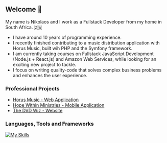 ## Welcome 👋

My name is Nikolaos and I work as a Fullstack Developer from my home in South Africa. 🇿🇦 <br>

* I have around 10 years of programming experience.
* I recently finished contributing to a music distribution application with Horus Music, built wih PHP and the Symfony framework.<br>
* I am currently taking courses on Fullstack JavaScript Development (Node.js + React.js) and Amazon Web Services,
while looking for an exciting new project to tackle.<br>
* I focus on writing quality-code that solves complex business problems and enhances the user experience.<br>

### Professional Projects
* [Horus Music - Web Application](https://mmaz.myclientzone.com)
* [Hope Within Ministries - Mobile Application](https://play.google.com/store/apps/details?id=com.hopewithinministries.hopewithin)
* [The DVD Wiz - Website](http://dvdwiz.co.za)

### Languages, Tools and Frameworks

[![My Skills](https://skillicons.dev/icons?i=php,symfony,codeigniter,js,nodejs,jquery,react,python,flask,java,kotlin,html,css,mysql,mongodb,firebase,linux,github,docker,aws)](https://skillicons.dev)
